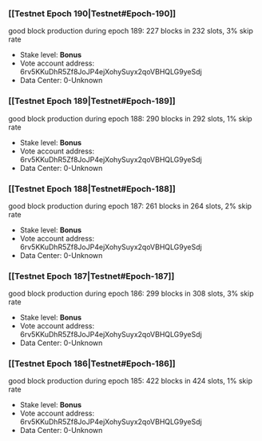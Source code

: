 ### [[Testnet Epoch 190|Testnet#Epoch-190]]
good block production during epoch 189: 227 blocks in 232 slots, 3% skip rate
* Stake level: **Bonus** 
* Vote account address: 6rv5KKuDhR5Zf8JoJP4ejXohySuyx2qoVBHQLG9yeSdj
* Data Center: 0-Unknown
### [[Testnet Epoch 189|Testnet#Epoch-189]]
good block production during epoch 188: 290 blocks in 292 slots, 1% skip rate
* Stake level: **Bonus** 
* Vote account address: 6rv5KKuDhR5Zf8JoJP4ejXohySuyx2qoVBHQLG9yeSdj
* Data Center: 0-Unknown
### [[Testnet Epoch 188|Testnet#Epoch-188]]
good block production during epoch 187: 261 blocks in 264 slots, 2% skip rate
* Stake level: **Bonus** 
* Vote account address: 6rv5KKuDhR5Zf8JoJP4ejXohySuyx2qoVBHQLG9yeSdj
* Data Center: 0-Unknown
### [[Testnet Epoch 187|Testnet#Epoch-187]]
good block production during epoch 186: 299 blocks in 308 slots, 3% skip rate
* Stake level: **Bonus** 
* Vote account address: 6rv5KKuDhR5Zf8JoJP4ejXohySuyx2qoVBHQLG9yeSdj
* Data Center: 0-Unknown
### [[Testnet Epoch 186|Testnet#Epoch-186]]
good block production during epoch 185: 422 blocks in 424 slots, 1% skip rate
* Stake level: **Bonus** 
* Vote account address: 6rv5KKuDhR5Zf8JoJP4ejXohySuyx2qoVBHQLG9yeSdj
* Data Center: 0-Unknown